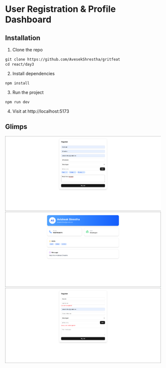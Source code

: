 # User Registration & Profile Dashboard

## Installation 

1. Clone the repo

```
git clone https://github.com/AvesekShrestha/gritfeat
cd react/day3
```

2. Install dependencies

```
npm install
```

3. Run the project 

```
npm run dev
```

4. Visit at http://localhost:5173 

## Glimps 

![](./public/register.png)
![](./public/profile.png)
![](./public/error.png)
